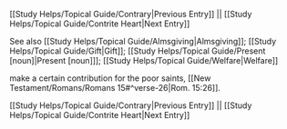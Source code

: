 [[Study Helps/Topical Guide/Contrary|Previous Entry]]  ||  [[Study Helps/Topical Guide/Contrite Heart|Next Entry]]

 See also [[Study Helps/Topical Guide/Almsgiving|Almsgiving]]; [[Study Helps/Topical Guide/Gift|Gift]]; [[Study Helps/Topical Guide/Present [noun]|Present [noun]]]; [[Study Helps/Topical Guide/Welfare|Welfare]]

 make a certain contribution for the poor saints, [[New Testament/Romans/Romans 15#^verse-26|Rom. 15:26]].

[[Study Helps/Topical Guide/Contrary|Previous Entry]]  ||  [[Study Helps/Topical Guide/Contrite Heart|Next Entry]]
